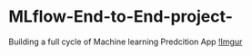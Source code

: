 # MLflow-End-to-End-project-
Building a full cycle of Machine learning Predcition App
[!Imgur](https://imgur.com/CEiy2NZ.jpg)
